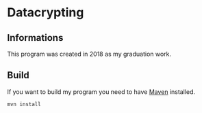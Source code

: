 # Datacrypting
## Informations
This program was created in 2018 as my graduation work.
## Build
If you want to build my program you need to have [Maven](https://maven.apache.org/) installed.
```
mvn install
```

